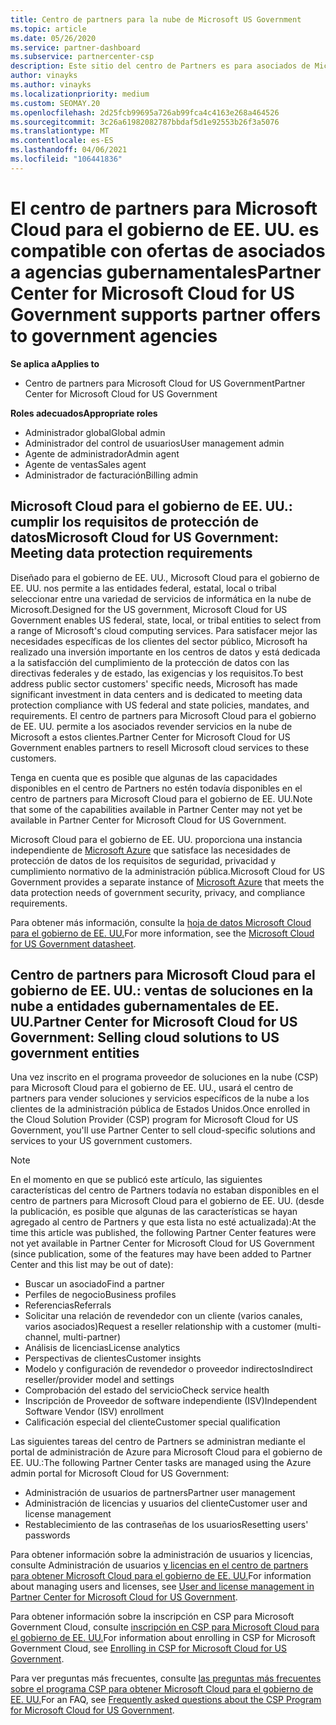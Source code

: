 ```yaml
---
title: Centro de partners para la nube de Microsoft US Government
ms.topic: article
ms.date: 05/26/2020
ms.service: partner-dashboard
ms.subservice: partnercenter-csp
description: Este sitio del centro de Partners es para asociados de Microsoft que ofrecen soluciones en la nube de Microsoft a los clientes que trabajan con agencias gubernamentales en el Estados Unidos.
author: vinayks
ms.author: vinayks
ms.localizationpriority: medium
ms.custom: SEOMAY.20
ms.openlocfilehash: 2d25fcb99695a726ab99fca4c4163e268a464526
ms.sourcegitcommit: 3c26a61982082787bbdaf5d1e92553b26f3a5076
ms.translationtype: MT
ms.contentlocale: es-ES
ms.lasthandoff: 04/06/2021
ms.locfileid: "106441836"
---
```

# <a name="partner-center-for-microsoft-cloud-for-us-government-supports-partner-offers-to-government-agencies"></a><span data-ttu-id="6f382-103">El centro de partners para Microsoft Cloud para el gobierno de EE. UU. es compatible con ofertas de asociados a agencias gubernamentales</span><span class="sxs-lookup"><span data-stu-id="6f382-103">Partner Center for Microsoft Cloud for US Government supports partner offers to government agencies</span></span>

<span data-ttu-id="6f382-104">**Se aplica a**</span><span class="sxs-lookup"><span data-stu-id="6f382-104">**Applies to**</span></span>

- <span data-ttu-id="6f382-105">Centro de partners para Microsoft Cloud for US Government</span><span class="sxs-lookup"><span data-stu-id="6f382-105">Partner Center for Microsoft Cloud for US Government</span></span>

<span data-ttu-id="6f382-106">**Roles adecuados**</span><span class="sxs-lookup"><span data-stu-id="6f382-106">**Appropriate roles**</span></span>

- <span data-ttu-id="6f382-107">Administrador global</span><span class="sxs-lookup"><span data-stu-id="6f382-107">Global admin</span></span>
- <span data-ttu-id="6f382-108">Administrador del control de usuarios</span><span class="sxs-lookup"><span data-stu-id="6f382-108">User management admin</span></span>
- <span data-ttu-id="6f382-109">Agente de administrador</span><span class="sxs-lookup"><span data-stu-id="6f382-109">Admin agent</span></span>
- <span data-ttu-id="6f382-110">Agente de ventas</span><span class="sxs-lookup"><span data-stu-id="6f382-110">Sales agent</span></span>
- <span data-ttu-id="6f382-111">Administrador de facturación</span><span class="sxs-lookup"><span data-stu-id="6f382-111">Billing admin</span></span>

## <a name="microsoft-cloud-for-us-government-meeting-data-protection-requirements"></a><span data-ttu-id="6f382-112">Microsoft Cloud para el gobierno de EE. UU.: cumplir los requisitos de protección de datos</span><span class="sxs-lookup"><span data-stu-id="6f382-112">Microsoft Cloud for US Government: Meeting data protection requirements</span></span>

<span data-ttu-id="6f382-113">Diseñado para el gobierno de EE. UU., Microsoft Cloud para el gobierno de EE. UU. nos permite a las entidades federal, estatal, local o tribal seleccionar entre una variedad de servicios de informática en la nube de Microsoft.</span><span class="sxs-lookup"><span data-stu-id="6f382-113">Designed for the US government, Microsoft Cloud for US Government enables US federal, state, local, or tribal entities to select from a range of Microsoft's cloud computing services.</span></span> <span data-ttu-id="6f382-114">Para satisfacer mejor las necesidades específicas de los clientes del sector público, Microsoft ha realizado una inversión importante en los centros de datos y está dedicada a la satisfacción del cumplimiento de la protección de datos con las directivas federales y de estado, las exigencias y los requisitos.</span><span class="sxs-lookup"><span data-stu-id="6f382-114">To best address public sector customers' specific needs, Microsoft has made significant investment in data centers and is dedicated to meeting data protection compliance with US federal and state policies, mandates, and requirements.</span></span> <span data-ttu-id="6f382-115">El centro de partners para Microsoft Cloud para el gobierno de EE. UU. permite a los asociados revender servicios en la nube de Microsoft a estos clientes.</span><span class="sxs-lookup"><span data-stu-id="6f382-115">Partner Center for Microsoft Cloud for US Government enables partners to resell Microsoft cloud services to these customers.</span></span>

<span data-ttu-id="6f382-116">Tenga en cuenta que es posible que algunas de las capacidades disponibles en el centro de Partners no estén todavía disponibles en el centro de partners para Microsoft Cloud para el gobierno de EE. UU.</span><span class="sxs-lookup"><span data-stu-id="6f382-116">Note that some of the capabilities available in Partner Center may not yet be available in Partner Center for Microsoft Cloud for US Government.</span></span>

<span data-ttu-id="6f382-117">Microsoft Cloud para el gobierno de EE. UU. proporciona una instancia independiente de [Microsoft Azure](https://azure.microsoft.com/overview/clouds/government/) que satisface las necesidades de protección de datos de los requisitos de seguridad, privacidad y cumplimiento normativo de la administración pública.</span><span class="sxs-lookup"><span data-stu-id="6f382-117">Microsoft Cloud for US Government provides a separate instance of [Microsoft Azure](https://azure.microsoft.com/overview/clouds/government/) that meets the data protection needs of government security, privacy, and compliance requirements.</span></span> 

<span data-ttu-id="6f382-118">Para obtener más información, consulte la [hoja de datos Microsoft Cloud para el gobierno de EE. UU.](https://download.microsoft.com/download/C/9/C/C9CA3002-DFC4-4ADA-841F-DF42AEC042FB/Microsoft_Azure_Government_Datasheet_EN_US.PDF)</span><span class="sxs-lookup"><span data-stu-id="6f382-118">For more information, see the [Microsoft Cloud for US Government datasheet](https://download.microsoft.com/download/C/9/C/C9CA3002-DFC4-4ADA-841F-DF42AEC042FB/Microsoft_Azure_Government_Datasheet_EN_US.PDF).</span></span>

## <a name="partner-center-for-microsoft-cloud-for-us-government-selling-cloud-solutions-to-us-government-entities"></a><span data-ttu-id="6f382-119">Centro de partners para Microsoft Cloud para el gobierno de EE. UU.: ventas de soluciones en la nube a entidades gubernamentales de EE. UU.</span><span class="sxs-lookup"><span data-stu-id="6f382-119">Partner Center for Microsoft Cloud for US Government: Selling cloud solutions to US government entities</span></span>

<span data-ttu-id="6f382-120">Una vez inscrito en el programa proveedor de soluciones en la nube (CSP) para Microsoft Cloud para el gobierno de EE. UU., usará el centro de partners para vender soluciones y servicios específicos de la nube a los clientes de la administración pública de Estados Unidos.</span><span class="sxs-lookup"><span data-stu-id="6f382-120">Once enrolled in the Cloud Solution Provider (CSP) program for Microsoft Cloud for US Government, you'll use Partner Center to sell cloud-specific solutions and services to your US government customers.</span></span> 

> [!NOTE]  
> <span data-ttu-id="6f382-121">En el momento en que se publicó este artículo, las siguientes características del centro de Partners todavía no estaban disponibles en el centro de partners para Microsoft Cloud para el gobierno de EE. UU. (desde la publicación, es posible que algunas de las características se hayan agregado al centro de Partners y que esta lista no esté actualizada):</span><span class="sxs-lookup"><span data-stu-id="6f382-121">At the time this article was published, the following Partner Center features were not yet available in Partner Center for Microsoft Cloud for US Government (since publication, some of the features may have been added to Partner Center and this list may be out of date):</span></span>

- <span data-ttu-id="6f382-122">Buscar un asociado</span><span class="sxs-lookup"><span data-stu-id="6f382-122">Find a partner</span></span>
- <span data-ttu-id="6f382-123">Perfiles de negocio</span><span class="sxs-lookup"><span data-stu-id="6f382-123">Business profiles</span></span>
- <span data-ttu-id="6f382-124">Referencias</span><span class="sxs-lookup"><span data-stu-id="6f382-124">Referrals</span></span>
- <span data-ttu-id="6f382-125">Solicitar una relación de revendedor con un cliente (varios canales, varios asociados)</span><span class="sxs-lookup"><span data-stu-id="6f382-125">Request a reseller relationship with a customer (multi-channel, multi-partner)</span></span>
- <span data-ttu-id="6f382-126">Análisis de licencias</span><span class="sxs-lookup"><span data-stu-id="6f382-126">License analytics</span></span>
- <span data-ttu-id="6f382-127">Perspectivas de clientes</span><span class="sxs-lookup"><span data-stu-id="6f382-127">Customer insights</span></span>
- <span data-ttu-id="6f382-128">Modelo y configuración de revendedor o proveedor indirectos</span><span class="sxs-lookup"><span data-stu-id="6f382-128">Indirect reseller/provider model and settings</span></span>
- <span data-ttu-id="6f382-129">Comprobación del estado del servicio</span><span class="sxs-lookup"><span data-stu-id="6f382-129">Check service health</span></span>
- <span data-ttu-id="6f382-130">Inscripción de Proveedor de software independiente (ISV)</span><span class="sxs-lookup"><span data-stu-id="6f382-130">Independent Software Vendor (ISV) enrollment</span></span>
- <span data-ttu-id="6f382-131">Calificación especial del cliente</span><span class="sxs-lookup"><span data-stu-id="6f382-131">Customer special qualification</span></span>

<span data-ttu-id="6f382-132">Las siguientes tareas del centro de Partners se administran mediante el portal de administración de Azure para Microsoft Cloud para el gobierno de EE. UU.:</span><span class="sxs-lookup"><span data-stu-id="6f382-132">The following Partner Center tasks are managed using the Azure admin portal for Microsoft Cloud for US Government:</span></span> 

- <span data-ttu-id="6f382-133">Administración de usuarios de partners</span><span class="sxs-lookup"><span data-stu-id="6f382-133">Partner user management</span></span>
- <span data-ttu-id="6f382-134">Administración de licencias y usuarios del cliente</span><span class="sxs-lookup"><span data-stu-id="6f382-134">Customer user and license management</span></span>
- <span data-ttu-id="6f382-135">Restablecimiento de las contraseñas de los usuarios</span><span class="sxs-lookup"><span data-stu-id="6f382-135">Resetting users' passwords</span></span>

<span data-ttu-id="6f382-136">Para obtener información sobre la administración de usuarios y licencias, consulte Administración de usuarios [y licencias en el centro de partners para obtener Microsoft Cloud para el gobierno de EE. UU.](user-management-in-partner-center-for-microsoft-us-govt-cloud.md)</span><span class="sxs-lookup"><span data-stu-id="6f382-136">For information about managing users and licenses, see [User and license management in Partner Center for Microsoft Cloud for US Government](user-management-in-partner-center-for-microsoft-us-govt-cloud.md).</span></span>

<span data-ttu-id="6f382-137">Para obtener información sobre la inscripción en CSP para Microsoft Government Cloud, consulte [inscripción en CSP para Microsoft Cloud para el gobierno de EE. UU.](enroll-in-csp-for-microsoft-us-govt-cloud.md)</span><span class="sxs-lookup"><span data-stu-id="6f382-137">For information about enrolling in CSP for Microsoft Government Cloud, see [Enrolling in CSP for Microsoft Cloud for US Government](enroll-in-csp-for-microsoft-us-govt-cloud.md).</span></span>

<span data-ttu-id="6f382-138">Para ver preguntas más frecuentes, consulte [las preguntas más frecuentes sobre el programa CSP para obtener Microsoft Cloud para el gobierno de EE. UU.](faq-for-us-govt-cloud.md)</span><span class="sxs-lookup"><span data-stu-id="6f382-138">For an FAQ, see [Frequently asked questions about the CSP Program for Microsoft Cloud for US Government](faq-for-us-govt-cloud.md).</span></span>

